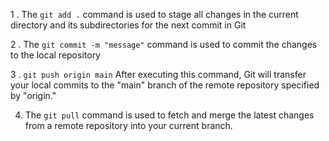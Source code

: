 <!-- @format -->

1 . The `git add .` command is used to stage all changes in the current directory and its subdirectories for the next commit in Git

2 . The `git commit -m "message"` command is used to commit the changes to the local repository

3 . `git push origin main` After executing this command, Git will transfer your local commits to the "main" branch of the remote repository specified by "origin."

4. The `git pull` command is used to fetch and merge the latest changes from a remote repository into your current branch.

